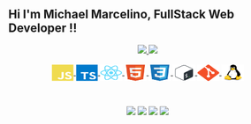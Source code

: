 ##  Hi I'm Michael Marcelino, FullStack Web Developer !!
<div align="center">
  <a href="https://github.com/michaeldouglasf">
  <img height="150em" src="https://github-readme-stats.vercel.app/api?username=michaeldouglasf&show_icons=true&theme=dracula&include_all_commits=true&count_private=true"/>
  <img height="150em" src="https://github-readme-stats.vercel.app/api/top-langs/?username=duribeiro&layout=compact&langs_count=7&theme=dracula"/>
</div>
<div align="center"  style="display: inline_block"><br>
  <img align="center" alt="michael-Js" height="30" width="40" src="https://raw.githubusercontent.com/devicons/devicon/master/icons/javascript/javascript-plain.svg">
  <img align="center" alt="michael-Ts" height="30" width="40" src="https://raw.githubusercontent.com/devicons/devicon/master/icons/typescript/typescript-plain.svg">
  <img align="center" alt="michael-React" height="30" width="40" src="https://raw.githubusercontent.com/devicons/devicon/master/icons/react/react-original.svg">
  <img align="center" alt="michael-HTML" height="30" width="40" src="https://raw.githubusercontent.com/devicons/devicon/master/icons/html5/html5-original.svg">
  <img align="center" alt="michael-CSS" height="30" width="40" src="https://raw.githubusercontent.com/devicons/devicon/master/icons/css3/css3-original.svg">
  <img align="center" alt="michael-bas" height="30" width="40" src="https://raw.githubusercontent.com/devicons/devicon/master/icons/bash/bash-original.svg">
<!--     <img align="center" alt="nodejs" height="30" width="40" src="https://cdn.worldvectorlogo.com/logos/nodejs-icon.svg"> -->
<!--   <img align="center" alt="Wa-Jest" height="30" width="40" src="https://cdn.jsdelivr.net/gh/devicons/devicon/icons/jest/jest-plain.svg"> -->
  <img align="center" alt="git" height="30" width="40" src="https://raw.githubusercontent.com/devicons/devicon/master/icons/git/git-original.svg">

  <img align="center" alt="linux" height="30" width="40" src="https://raw.githubusercontent.com/devicons/devicon/master/icons/linux/linux-original.svg">
<!--   <img align="center" alt="git" height="30" width="40"  src="https://cdn.jsdelivr.net/gh/devicons/devicon/icons/materialui/materialui-original.svg" />
  <img  align="center" alt="git" height="30" width="40" src="https://cdn.jsdelivr.net/gh/devicons/devicon/icons/mongodb/mongodb-original.svg" />
  <img  align="center" alt="git" height="30" width="40" src="https://cdn.jsdelivr.net/gh/devicons/devicon/icons/mysql/mysql-original.svg" />
  <img align="center" alt="git" height="30" width="40"src="https://cdn.jsdelivr.net/gh/devicons/devicon/icons/sass/sass-original.svg" />
  <img align="center" alt="git" height="30" width="40"src="https://cdn.jsdelivr.net/gh/devicons/devicon/icons/apple/apple-original.svg" />
  <img align="center" alt="git" height="30" width="40"src="https://cdn.jsdelivr.net/gh/devicons/devicon/icons/express/express-original.svg" />
   -->
<!--          
  ### 👉 Other Tools and Technologiesstudent at Labenu
![AWS](https://img.shields.io/badge/AWS-%23FF9900.svg?style=for-the-badge&logo=amazon-aws&logoColor=white)
![Git](https://img.shields.io/badge/git-F05032.svg?style=for-the-badge&logo=git&logoColor=white)
![Heroku](https://img.shields.io/badge/heroku-430098.svg?style=for-the-badge&logo=heroku&logoColor=white)
![Github](https://img.shields.io/badge/github-181717.svg?style=for-the-badge&logo=github&logoColor=white)
![Shell_Script](https://img.shields.io/badge/Shell_Script-121011?style=for-the-badge&logo=gnu-bash&logoColor=white)
![Postman](https://img.shields.io/badge/postman-FF6C37.svg?style=for-the-badge&logo=postman&logoColor=white)
           -->
               
<!--   <img align="center" alt="mac" height="30" width="40" src="https://raw.githubusercontent.com/devicons/devicon/master/icons/macOS/macOs-original.svg"> -->
</div><br>

  ##
 
<div align="center" > 
  <a href="https://www.youtube.com/channel/UC7tl8RmE6MigWLpOaUzreww" target="_blank"><img src="https://img.shields.io/badge/YouTube-FF0000?style=for-the-badge&logo=youtube&logoColor=white" target="_blank"></a>
  <a href="https://instagram.com/michaeldouglasfm" target="_blank"><img src="https://img.shields.io/badge/-Instagram-%23E4405F?style=for-the-badge&logo=instagram&logoColor=white" target="_blank"></a>
  <a href = "mailto:michaeldougls93@gmail.com"><img src="https://img.shields.io/badge/-Gmail-%23333?style=for-the-badge&logo=gmail&logoColor=white" target="_blank"></a>
  <a href="https://www.linkedin.com/in/michaeldouglasf" target="_blank"><img src="https://img.shields.io/badge/-LinkedIn-%230077B5?style=for-the-badge&logo=linkedin&logoColor=white" target="_blank"></a> 
 
<!--   ![Snake animation](https://github.com/michaeldouglasf/rafaballerini/blob/output/github-contribution-grid-snake.svg) -->
 
</div>
